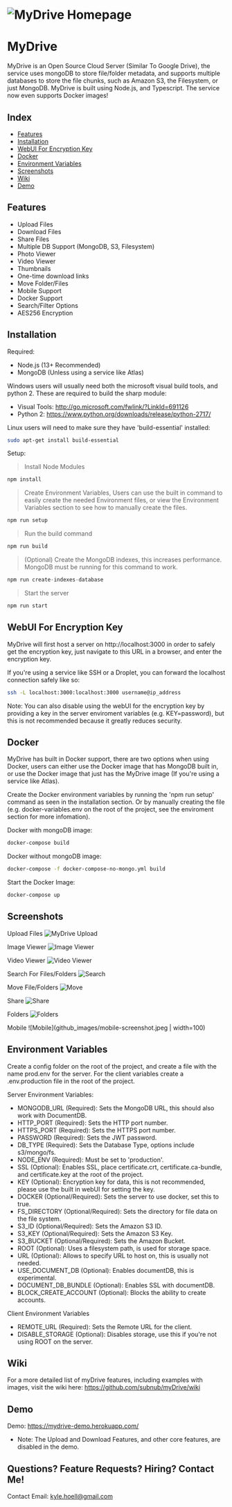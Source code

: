 # ![MyDrive Homepage](github_images/mydrivehome2.png)

# MyDrive

MyDrive is an Open Source Cloud Server (Similar To Google Drive), the service uses mongoDB to store file/folder metadata, and supports multiple databases to store the file chunks, such as Amazon S3, the Filesystem, or just MongoDB. MyDrive is built using Node.js, and Typescript. The service now even supports Docker images! 

## Index

* [Features](#features)
* [Installation](#installation)
* [WebUI For Encryption Key](#webui-for-encryption-key)
* [Docker](#docker)
* [Environment Variables](#environment-variables)
* [Screenshots](#screenshots)
* [Wiki](https://github.com/subnub/myDrive/wiki)
* [Demo](#demo)

## Features

* Upload Files
* Download Files
* Share Files
* Multiple DB Support (MongoDB, S3, Filesystem)
* Photo Viewer
* Video Viewer
* Thumbnails
* One-time download links
* Move Folder/Files
* Mobile Support
* Docker Support
* Search/Filter Options
* AES256 Encryption

## Installation

Required:
- Node.js (13+ Recommended)
- MongoDB (Unless using a service like Atlas)

Windows users will usually need both the microsoft visual build tools, and python 2. These are required to build the sharp module:
- Visual Tools: http://go.microsoft.com/fwlink/?LinkId=691126
- Python 2: https://www.python.org/downloads/release/python-2717/

Linux users will need to make sure they have 'build-essential' installed:
```bash
sudo apt-get install build-essential
```

Setup:
>Install Node Modules
``` javascript
npm install
```

>Create Environment Variables, Users can use the built in command to easily create the needed Environment files, or view the Environment Variables section to see how to manually create the files. 
``` javascript
npm run setup
```

>Run the build command
``` javascript
npm run build
```

>(Optional) Create the MongoDB indexes, this increases performance. MongoDB must be running for this command to work.
```javascript
npm run create-indexes-database
```

>Start the server
``` javascript
npm run start
```

## WebUI For Encryption Key

MyDrive will first host a server on http://localhost:3000 in order to safely get the encryption key, just navigate to this URL in a browser, and enter the encryption key. 

If you're using a service like SSH or a Droplet, you can forward the localhost connection safely like so:
```bash
ssh -L localhost:3000:localhost:3000 username@ip_address
```

Note: You can also disable using the webUI for the encryption key by providing a key in the server enviroment variables (e.g. KEY=password), but this is not recommended because it greatly reduces security. 

## Docker

MyDrive has built in Docker support, there are two options when using Docker, users can either use the Docker image that has MongoDB built in, or use the Docker image that just has the MyDrive image (If you're using a service like Atlas).

Create the Docker environment variables by running the 'npm run setup' command as seen in the installation section. Or by manually creating the file (e.g. docker-variables.env on the root of the project, see the enviroment section for more infomation).

Docker with mongoDB image:
```bash
docker-compose build
```

Docker without mongoDB image:
```bash
docker-compose -f docker-compose-no-mongo.yml build
```
Start the Docker Image:
```bash
docker-compose up
```

## Screenshots

Upload Files
![MyDrive Upload](github_images/upload-screenshot.png)

Image Viewer
![Image Viewer](github_images/image-screenshot.png)

Video Viewer
![Video Viewer](github_images/video-screenshot.png)

Search For Files/Folders
![Search](github_images/search-screenshot.png)

Move File/Folders
![Move](github_images/move-screenshot.png)

Share
![Share](github_images/share-screenshot.png)

Folders
![Folders](github_images/folder-screenshot.png)

Mobile
![Mobile](github_images/mobile-screenshot.jpeg | width=100)

## Environment Variables

Create a config folder on the root of the project, and create a file with the name prod.env for the server. For the client variables create a .env.production file in the root of the project. 

Server Environment Variables:

- MONGODB_URL (Required): Sets the MongoDB URL, this should also work with DocumentDB. 
- HTTP_PORT (Required): Sets the HTTP port number.
- HTTPS_PORT (Required): Sets the HTTPS port number.
- PASSWORD (Required): Sets the JWT password. 
- DB_TYPE (Required): Sets the Database Type, options include s3/mongo/fs.
- NODE_ENV (Required): Must be set to 'production'.
- SSL (Optional): Enables SSL, place certificate.crt, certificate.ca-bundle, and certificate.key at the root of the project.
- KEY (Optional): Encryption key for data, this is not recommended, please use the built in webUI for setting the key.
- DOCKER (Optional/Required): Sets the server to use docker, set this to true.
- FS_DIRECTORY (Optional/Required): Sets the directory for file data on the file system. 
- S3_ID (Optional/Required): Sets the Amazon S3 ID.
- S3_KEY (Optional/Required): Sets the Amazon S3 Key.
- S3_BUCKET (Optional/Required): Sets the Amazon Bucket.
- ROOT (Optional): Uses a filesystem path, is used for storage space.
- URL (Optional): Allows to specify URL to host on, this is usually not needed. 
- USE_DOCUMENT_DB (Optional): Enables documentDB, this is experimental.
- DOCUMENT_DB_BUNDLE (Optional): Enables SSL with documentDB.
- BLOCK_CREATE_ACCOUNT (Optional): Blocks the ability to create accounts.

Client Environment Variables

- REMOTE_URL (Required): Sets the Remote URL for the client.
- DISABLE_STORAGE (Optional): Disables storage, use this if you're not using ROOT on the server.

## Wiki

For a more detailed list of myDrive features, including examples with images, visit the wiki here: https://github.com/subnub/myDrive/wiki

## Demo

Demo: https://mydrive-demo.herokuapp.com/
- Note: The Upload and Download Features, and other core features, are disabled in the demo.

## Questions? Feature Requests? Hiring? Contact Me!
Contact Email: kyle.hoell@gmail.com
